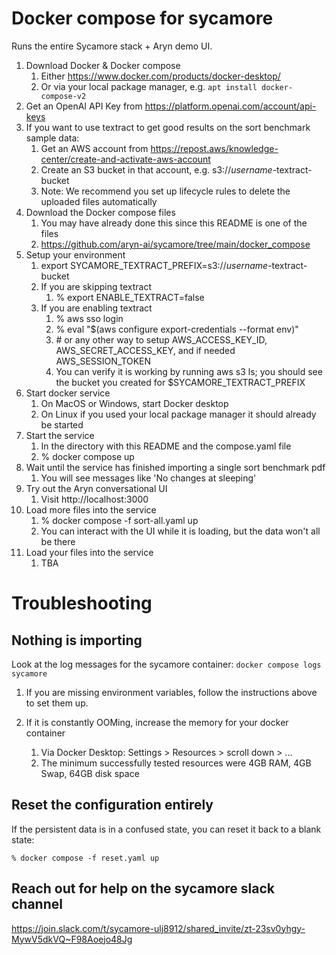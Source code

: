 # Docker compose for sycamore

Runs the entire Sycamore stack + Aryn demo UI.

1. Download Docker & Docker compose
   1. Either https://www.docker.com/products/docker-desktop/
   1. Or via your local package manager, e.g. `apt install docker-compose-v2`
1. Get an OpenAI API Key from https://platform.openai.com/account/api-keys
1. If you want to use textract to get good results on the sort benchmark sample data:
   1. Get an AWS account from https://repost.aws/knowledge-center/create-and-activate-aws-account
   1. Create an S3 bucket in that account, e.g. s3://_username_-textract-bucket
   1. Note: We recommend you set up lifecycle rules to delete the uploaded files automatically
1. Download the Docker compose files
   1. You may have already done this since this README is one of the files
   1. https://github.com/aryn-ai/sycamore/tree/main/docker_compose
1. Setup your environment
   1. export SYCAMORE_TEXTRACT_PREFIX=s3://_username_-textract-bucket
   1. If you are skipping textract
      1. % export ENABLE_TEXTRACT=false
   1. If you are enabling textract
      1. % aws sso login
      1. % eval "$(aws configure export-credentials --format env)"
      1. \# or any other way to setup AWS_ACCESS_KEY_ID, AWS_SECRET_ACCESS_KEY, and if needed AWS_SESSION_TOKEN
      1. You can verify it is working by running aws s3 ls; you should see the bucket you created for $SYCAMORE_TEXTRACT_PREFIX
1. Start docker service
   1. On MacOS or Windows, start Docker desktop
   1. On Linux if you used your local package manager it should already be started
1. Start the service
   1. In the directory with this README and the compose.yaml file
   1. % docker compose up
1. Wait until the service has finished importing a single sort benchmark pdf
   1. You will see messages like 'No changes at <date> sleeping'
1. Try out the Aryn conversational UI
   1. Visit http://localhost:3000
1. Load more files into the service
   1. % docker compose -f sort-all.yaml up
   1. You can interact with the UI while it is loading, but the data won't all be there
1. Load your files into the service
   1. TBA

# Troubleshooting

## Nothing is importing

Look at the log messages for the sycamore container: `docker compose logs sycamore`

1. If you are missing environment variables, follow the instructions above to set them up.

1. If it is constantly OOMing, increase the memory for your docker container
   1. Via Docker Desktop: Settings > Resources > scroll down > ...
   1. The minimum successfully tested resources were 4GB RAM, 4GB Swap, 64GB disk space

## Reset the configuration entirely

If the persistent data is in a confused state, you can reset it back to a blank state:

`% docker compose -f reset.yaml up`

## Reach out for help on the sycamore slack channel

https://join.slack.com/t/sycamore-ulj8912/shared_invite/zt-23sv0yhgy-MywV5dkVQ~F98Aoejo48Jg
